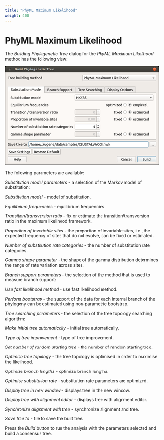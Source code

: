 ```yaml
---
title: "PhyML Maximum Likelihood"
weight: 400
---
```



# PhyML Maximum Likelihood

The _Building Phylogenetic Tree_ dialog for the _PhyML Maximum Likelihood_ method has the following view:


![](/images/65929720/65929721.png)

The following parameters are available:

_Substitution model parameters_ - a selection of the Markov model of substitution:

_Substitution model_ - model of substitution.

_Equilibrium frequencies_ - equilibrium frequencies.

_Transition/transversion ratio_ - fix or estimate the transition/transversion ratio in the maximum likelihood framework.

_Proportion of invariable sites_ - the proportion of invariable sites, i.e., the expected frequency of sites that do not evolve, can be fixed or estimated.

_Number of substitution rate categories_ - the number of substitution rate categories.

_Gamma shape parameter_ - the shape of the gamma distribution determines the range of rate variation across sites.

_Branch support parameters_ - the selection of the method that is used to measure branch support:

_Use fast likelihood method_ - use fast likelihood method.

_Perform bootstrap_ - the support of the data for each internal branch of the phylogeny can be estimated using non-parametric bootstrap.

_Tree searching parameters_ - the selection of the tree topology searching algorithm:

_Make initial tree automatically_ - initial tree automatically.

_Type of tree improvement_ - type of tree improvement.

_Set number of random starting tree_ - the number of random starting tree.

_Optimize tree topology_ - the tree topology is optimised in order to maximise the likelihood.

_Optimize branch lengths_ - optimize branch lengths.

_Optimise substitution rate -_ substitution rate parameters are optimized.

_Display tree in new window_ - displays tree in the new window.

_Display tree with alignment editor_ - displays tree with alignment editor.

_Synchronize alignment with tree_ - synchronize alignment and tree.

_Save tree to_ - file to save the built tree.

Press the _Build_ button to run the analysis with the parameters selected and build a consensus tree.
